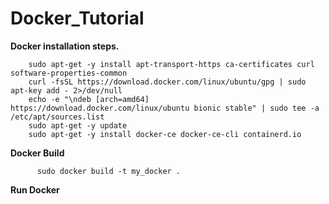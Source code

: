 # Docker_Tutorial
**Docker installation steps.**

        sudo apt-get -y install apt-transport-https ca-certificates curl software-properties-common
        curl -fsSL https://download.docker.com/linux/ubuntu/gpg | sudo apt-key add - 2>/dev/null
        echo -e "\ndeb [arch=amd64] https://download.docker.com/linux/ubuntu bionic stable" | sudo tee -a /etc/apt/sources.list
        sudo apt-get -y update
        sudo apt-get -y install docker-ce docker-ce-cli containerd.io
        
        
**Docker Build**
        
          sudo docker build -t my_docker . 
          
**Run Docker**
          

